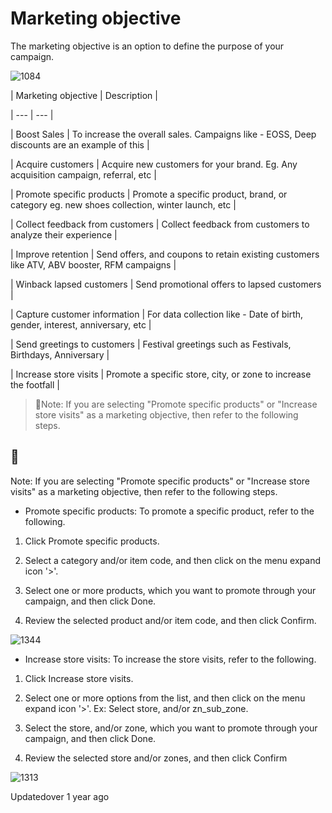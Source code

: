 # Marketing objective

The marketing objective is an option to define the purpose of your campaign.

![1084](https://files.readme.io/6c22ada-lpZPa4EmSB5OjlVGMR2eSmMZ9FouU2MieA.png)

| Marketing objective | Description |

| --- | --- |

| Boost Sales | To increase the overall sales. Campaigns like - EOSS, Deep discounts are an example of this |

| Acquire customers | Acquire new customers for your brand. Eg. Any acquisition campaign, referral, etc |

| Promote specific products | Promote a specific product, brand, or category eg. new shoes collection, winter launch, etc |

| Collect feedback from customers | Collect feedback from customers to analyze their experience |

| Improve retention | Send offers, and coupons to retain existing customers like ATV, ABV booster, RFM campaigns |

| Winback lapsed customers | Send promotional offers to lapsed customers |

| Capture customer information | For data collection like - Date of birth, gender, interest, anniversary, etc |

| Send greetings to customers | Festival greetings such as Festivals, Birthdays, Anniversary |

| Increase store visits | Promote a specific store, city, or zone to increase the footfall |



> 📘Note: If you are selecting "Promote specific products" or "Increase store visits" as a marketing objective, then refer to the following steps.

## 📘

Note: If you are selecting "Promote specific products" or "Increase store visits" as a marketing objective, then refer to the following steps.

- Promote specific products: To promote a specific product, refer to the following.

1. Click Promote specific products.

2. Select a category and/or item code, and then click on the menu expand icon '>'.

3. Select one or more products, which you want to promote through your campaign, and then click Done.

4. Review the selected product and/or item code, and then click Confirm.

![1344](https://files.readme.io/3b66deb-fLD0X05gPZCN0qVoJ6o5ipURtLEhv3g4Uw.png)

- Increase store visits: To increase the store visits, refer to the following.

1. Click Increase store visits.

2. Select one or more options from the list, and then click on the menu expand icon '>'. Ex: Select store, and/or zn_sub_zone.

3. Select the store, and/or zone, which you want to promote through your campaign, and then click Done.

4. Review the selected store and/or zones, and then click Confirm

![1313](https://files.readme.io/9443252-7IlHptIipuetZeK__ipvCMpDWpDMtCZLyA.png)

Updatedover 1 year ago